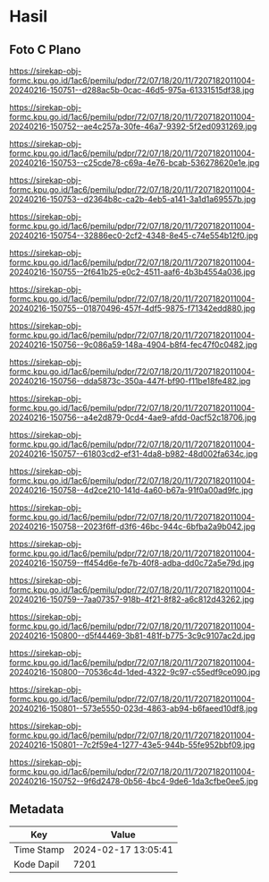 # Hasil

## Foto C Plano

https://sirekap-obj-formc.kpu.go.id/1ac6/pemilu/pdpr/72/07/18/20/11/7207182011004-20240216-150751--d288ac5b-0cac-46d5-975a-61331515df38.jpg

https://sirekap-obj-formc.kpu.go.id/1ac6/pemilu/pdpr/72/07/18/20/11/7207182011004-20240216-150752--ae4c257a-30fe-46a7-9392-5f2ed0931269.jpg

https://sirekap-obj-formc.kpu.go.id/1ac6/pemilu/pdpr/72/07/18/20/11/7207182011004-20240216-150753--c25cde78-c69a-4e76-bcab-536278620e1e.jpg

https://sirekap-obj-formc.kpu.go.id/1ac6/pemilu/pdpr/72/07/18/20/11/7207182011004-20240216-150753--d2364b8c-ca2b-4eb5-a141-3a1d1a69557b.jpg

https://sirekap-obj-formc.kpu.go.id/1ac6/pemilu/pdpr/72/07/18/20/11/7207182011004-20240216-150754--32886ec0-2cf2-4348-8e45-c74e554b12f0.jpg

https://sirekap-obj-formc.kpu.go.id/1ac6/pemilu/pdpr/72/07/18/20/11/7207182011004-20240216-150755--2f641b25-e0c2-4511-aaf6-4b3b4554a036.jpg

https://sirekap-obj-formc.kpu.go.id/1ac6/pemilu/pdpr/72/07/18/20/11/7207182011004-20240216-150755--01870496-457f-4df5-9875-f71342edd880.jpg

https://sirekap-obj-formc.kpu.go.id/1ac6/pemilu/pdpr/72/07/18/20/11/7207182011004-20240216-150756--9c086a59-148a-4904-b8f4-fec47f0c0482.jpg

https://sirekap-obj-formc.kpu.go.id/1ac6/pemilu/pdpr/72/07/18/20/11/7207182011004-20240216-150756--dda5873c-350a-447f-bf90-f11be18fe482.jpg

https://sirekap-obj-formc.kpu.go.id/1ac6/pemilu/pdpr/72/07/18/20/11/7207182011004-20240216-150756--a4e2d879-0cd4-4ae9-afdd-0acf52c18706.jpg

https://sirekap-obj-formc.kpu.go.id/1ac6/pemilu/pdpr/72/07/18/20/11/7207182011004-20240216-150757--61803cd2-ef31-4da8-b982-48d002fa634c.jpg

https://sirekap-obj-formc.kpu.go.id/1ac6/pemilu/pdpr/72/07/18/20/11/7207182011004-20240216-150758--4d2ce210-141d-4a60-b67a-91f0a00ad9fc.jpg

https://sirekap-obj-formc.kpu.go.id/1ac6/pemilu/pdpr/72/07/18/20/11/7207182011004-20240216-150758--2023f6ff-d3f6-46bc-944c-6bfba2a9b042.jpg

https://sirekap-obj-formc.kpu.go.id/1ac6/pemilu/pdpr/72/07/18/20/11/7207182011004-20240216-150759--ff454d6e-fe7b-40f8-adba-dd0c72a5e79d.jpg

https://sirekap-obj-formc.kpu.go.id/1ac6/pemilu/pdpr/72/07/18/20/11/7207182011004-20240216-150759--7aa07357-918b-4f21-8f82-a6c812d43262.jpg

https://sirekap-obj-formc.kpu.go.id/1ac6/pemilu/pdpr/72/07/18/20/11/7207182011004-20240216-150800--d5f44469-3b81-481f-b775-3c9c9107ac2d.jpg

https://sirekap-obj-formc.kpu.go.id/1ac6/pemilu/pdpr/72/07/18/20/11/7207182011004-20240216-150800--70536c4d-1ded-4322-9c97-c55edf9ce090.jpg

https://sirekap-obj-formc.kpu.go.id/1ac6/pemilu/pdpr/72/07/18/20/11/7207182011004-20240216-150801--573e5550-023d-4863-ab94-b6faeed10df8.jpg

https://sirekap-obj-formc.kpu.go.id/1ac6/pemilu/pdpr/72/07/18/20/11/7207182011004-20240216-150801--7c2f59e4-1277-43e5-944b-55fe952bbf09.jpg

https://sirekap-obj-formc.kpu.go.id/1ac6/pemilu/pdpr/72/07/18/20/11/7207182011004-20240216-150752--9f6d2478-0b56-4bc4-9de6-1da3cfbe0ee5.jpg


## Metadata

| Key        | Value               |
| ---------- | ------------------- |
| Time Stamp | 2024-02-17 13:05:41 |
| Kode Dapil | 7201                |



